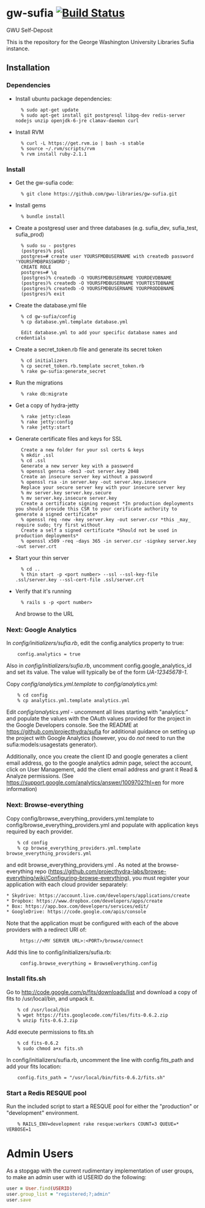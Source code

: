 gw-sufia [![Build Status](https://travis-ci.org/gwu-libraries/gw-sufia.png?branch=master)](https://travis-ci.org/gwu-libraries/gw-sufia)
========

GWU Self-Deposit

This is the repository for the George Washington University Libraries Sufia instance.


Installation
------------

### Dependencies

* Install ubuntu package dependencies:
        
        % sudo apt-get update
        % sudo apt-get install git postgresql libpq-dev redis-server nodejs unzip openjdk-6-jre clamav-daemon curl

* Install RVM

        % curl -L https://get.rvm.io | bash -s stable
        % source ~/.rvm/scripts/rvm
        % rvm install ruby-2.1.1
        

### Install

* Get the gw-sufia code:

        % git clone https://github.com/gwu-libraries/gw-sufia.git
        
* Install gems

        % bundle install
        
* Create a postgresql user and three databases (e.g. sufia_dev, sufia_test, sufia_prod)

        % sudo su - postgres
        (postgres)% psql
        postgres=# create user YOURSFMDBUSERNAME with createdb password 'YOURSFMDBPASSWORD';
        CREATE ROLE
        postgres=# \q
        (postgres)% createdb -O YOURSFMDBUSERNAME YOURDEVDBNAME
        (postgres)% createdb -O YOURSFMDBUSERNAME YOURTESTDBNAME
        (postgres)% createdb -O YOURSFMDBUSERNAME YOURPRODDBNAME
        (postgres)% exit

* Create the database.yml file

        % cd gw-sufia/config
        % cp database.yml.template database.yml
        
        Edit database.yml to add your specific database names and credentials

* Create a secret_token.rb file and generate its secret token

        % cd initializers
        % cp secret_token.rb.template secret_token.rb
        % rake gw-sufia:generate_secret

* Run the migrations

        % rake db:migrate

* Get a copy of hydra-jetty

        % rake jetty:clean
        % rake jetty:config
        % rake jetty:start

* Generate certificate files and keys for SSL

        Create a new folder for your ssl certs & keys
        % mkdir .ssl
        % cd .ssl
        Generate a new server key with a password
        % openssl genrsa -des3 -out server.key 2048
        Create an insecure server key without a password
        % openssl rsa -in server.key -out server.key.insecure
        Replace your secure server key with your insecure server key
        % mv server.key server.key.secure
        % mv server.key.insecure server.key
        Create a certificate signing request *In production deployments you should provide this CSR to your cerificate authority to generate a signed certificate*
        % openssl req -new -key server.key -out server.csr *this _may_ require sudo; try first without
        Create a self a signed certificate *Should not be used in production deployments*
        % openssl x509 -req -days 365 -in server.csr -signkey server.key -out server.crt
        
* Start your thin server

        % cd ..
        % thin start -p <port number> --ssl --ssl-key-file .ssl/server.key --ssl-cert-file .ssl/server.crt
        
* Verify that it's running

        % rails s -p <port number>

  And browse to the URL

### Next: Google Analytics

  In _config/initializers/sufia.rb_, edit the config.analytics property to true:

        config.analytics = true

  Also in _config/initializers/sufia.rb_, uncomment config.google_analytics_id and set its value.  The value will typically be of the form _UA-12345678-1_.

  Copy _config/analytics.yml.template_ to _config/analytics.yml_:

        % cd config
        % cp analytics.yml.template analytics.yml

  Edit _config/analytics.yml_ - uncomment all lines starting with "analytics:"
and populate the values with the OAuth values provided for the project in the
Google Developers console.  See the README at https://github.com/projecthydra/sufia for additional guidance on setting up the project with Google Analytics
(however, you do _not_ need to run the sufia:models:usagestats generator).

Additionally, once you create the client ID and google generates a client email address, go to the google analytics admin page, select the account, click on User Management, add the client email address and grant it Read & Analyze permissions.  (See https://support.google.com/analytics/answer/1009702?hl=en for more information)

### Next: Browse-everything

  Copy config/browse_everything_providers.yml.template to config/browse_everything_providers.yml
  and populate with application keys required by each provider.

        % cd config
        % cp browse_everything_providers.yml.template browse_everything_providers.yml

  and edit browse_everything_providers.yml .  As noted at the browse-everything repo (https://github.com/projecthydra-labs/browse-everything/wiki/Configuring-browse-everything), you must register your application
with each cloud provider separately:

    * Skydrive: https://account.live.com/developers/applications/create
    * Dropbox: https://www.dropbox.com/developers/apps/create
    * Box: https://app.box.com/developers/services/edit/
    * GoogleDrive: https://code.google.com/apis/console

  Note that the application must be configured with each of the above providers with a redirect URI of:
  
         https://<MY SERVER URL>:<PORT>/browse/connect

  Add this line to config/initializers/sufia.rb:

         config.browse_everything = BrowseEverything.config

### Install fits.sh

  Go to http://code.google.com/p/fits/downloads/list and download a copy of fits to /usr/local/bin, and unpack it.
  
        % cd /usr/local/bin
        % wget https://fits.googlecode.com/files/fits-0.6.2.zip
        % unzip fits-0.6.2.zip

  Add execute permissions to fits.sh
  
        % cd fits-0.6.2
        % sudo chmod a+x fits.sh
        
   In config/initializers/sufia.rb, uncomment the line with config.fits_path and add your fits location:
   
        config.fits_path = "/usr/local/bin/fits-0.6.2/fits.sh"

### Start a Redis RESQUE pool

  Run the included script to start a RESQUE pool for either the "production" or "development" environment.
  
        % RAILS_ENV=development rake resque:workers COUNT=3 QUEUE=* VERBOSE=1

# Admin Users

As a stopgap with the current rudimentary implementation of user groups, to make an admin user with id USERID do the following:

```ruby
user = User.find(USERID)
user.group_list = "registered;?;admin"
user.save
```
